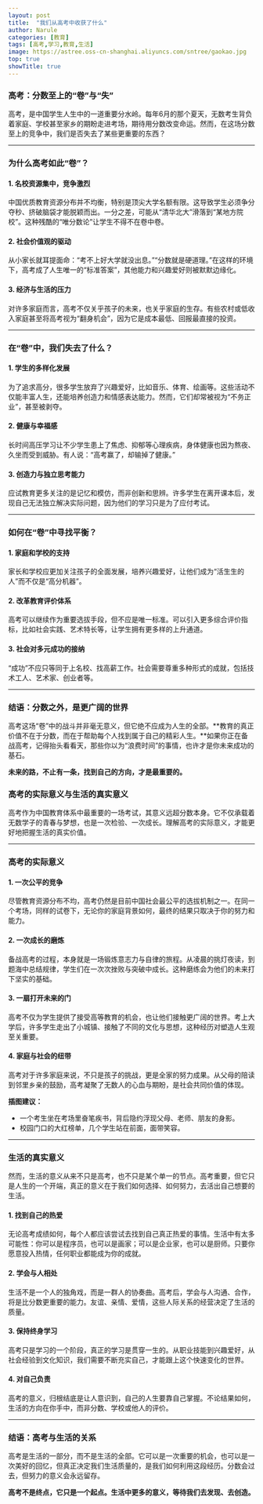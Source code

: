 ```yaml
---
layout: post
title:  "我们从高考中收获了什么"
author: Narule
categories: [教育]
tags: [高考,学习,教育,生活]
image: https://astree.oss-cn-shanghai.aliyuncs.com/sntree/gaokao.jpg
top: true
showTitle: true
---
```


### **高考：分数至上的“卷”与“失”**

高考，是中国学生人生中的一道重要分水岭。每年6月的那个夏天，无数考生背负着家庭、学校甚至家乡的期盼走进考场，期待用分数改变命运。然而，在这场分数至上的竞争中，我们是否失去了某些更重要的东西？

------

### **为什么高考如此“卷”？**

#### **1. 名校资源集中，竞争激烈**

中国优质教育资源分布并不均衡，特别是顶尖大学名额有限。这导致学生必须争分夺秒、挤破脑袋才能脱颖而出。一分之差，可能从“清华北大”滑落到“某地方院校”。这种残酷的“唯分数论”让学生不得不在卷中卷。

#### **2. 社会价值观的驱动**

从小家长就耳提面命：“考不上好大学就没出息。”“分数就是硬道理。”在这样的环境下，高考成了人生唯一的“标准答案”，其他能力和兴趣爱好则被默默边缘化。

#### **3. 经济与生活的压力**

对许多家庭而言，高考不仅关乎孩子的未来，也关乎家庭的生存。有些农村或低收入家庭甚至将高考视为“翻身机会”，因为它是成本最低、回报最直接的投资。

------

### **在“卷”中，我们失去了什么？**

#### **1. 学生的多样化发展**

为了追求高分，很多学生放弃了兴趣爱好，比如音乐、体育、绘画等。这些活动不仅能丰富人生，还能培养创造力和情感表达能力。然而，它们却常被视为“不务正业”，甚至被剥夺。

#### **2. 健康与幸福感**

长时间高压学习让不少学生患上了焦虑、抑郁等心理疾病，身体健康也因为熬夜、久坐而受到威胁。有人说：“高考赢了，却输掉了健康。”

#### **3. 创造力与独立思考能力**

应试教育更多关注的是记忆和模仿，而非创新和思辨。许多学生在离开课本后，发现自己无法独立解决实际问题，因为他们的学习只是为了应付考试。

------

### **如何在“卷”中寻找平衡？**

#### **1. 家庭和学校的支持**

家长和学校应更加关注孩子的全面发展，培养兴趣爱好，让他们成为“活生生的人”而不仅是“高分机器”。

#### **2. 改革教育评价体系**

高考可以继续作为重要选拔手段，但不应是唯一标准。可以引入更多综合评价指标，比如社会实践、艺术特长等，让学生拥有更多样的上升通道。

#### **3. 社会对多元成功的接纳**

“成功”不应只等同于上名校、找高薪工作。社会需要尊重多种形式的成就，包括技术工人、艺术家、创业者等。

------

### **结语：分数之外，是更广阔的世界**

高考这场“卷”中的战斗并非毫无意义，但它绝不应成为人生的全部。**教育的真正价值不在于分数，而在于帮助每个人找到属于自己的精彩人生。**如果你正在备战高考，记得抬头看看天，那些你以为“浪费时间”的事情，也许才是你未来成功的基石。

**未来的路，不止有一条，找到自己的方向，才是最重要的。**





### **高考的实际意义与生活的真实意义**

高考作为中国教育体系中最重要的一场考试，其意义远超分数本身。它不仅承载着无数学子的青春与梦想，也是一次检验、一次成长。理解高考的实际意义，才能更好地把握生活的真实价值。

------

### **高考的实际意义**

#### **1. 一次公平的竞争**

尽管教育资源分布不均，高考仍然是目前中国社会最公平的选拔机制之一。在同一个考场，同样的试卷下，无论你的家庭背景如何，最终的结果只取决于你的努力和能力。

#### **2. 一次成长的磨炼**

备战高考的过程，本身就是一场锻炼意志力与自律的旅程。从凌晨的挑灯夜读，到题海中总结规律，学生们在一次次挫败与突破中成长。这种磨练会为他们的未来打下坚实的基础。

#### **3. 一扇打开未来的门**

高考不仅为学生提供了接受高等教育的机会，也让他们接触更广阔的世界。考上大学后，许多学生走出了小城镇、接触了不同的文化与思想，这种经历对塑造人生观至关重要。

#### **4. 家庭与社会的纽带**

高考对于许多家庭来说，不只是孩子的挑战，更是全家的努力成果。从父母的陪读到邻里乡亲的鼓励，高考凝聚了无数人的心血与期盼，是社会共同价值的体现。

**插图建议：**

- 一个考生坐在考场里奋笔疾书，背后隐约浮现父母、老师、朋友的身影。
- 校园门口的大红榜单，几个学生站在前面，面带笑容。

------

### **生活的真实意义**

然而，生活的意义从来不只是高考，也不只是某个单一的节点。高考重要，但它只是人生的一个开端，真正的意义在于我们如何选择、如何努力，去活出自己想要的生活。

#### **1. 找到自己的热爱**

无论高考成绩如何，每个人都应该尝试去找到自己真正热爱的事情。生活中有太多可能性：你可以是程序员，也可以是画家；可以是企业家，也可以是厨师。只要你愿意投入热情，任何职业都能成为你的成就。

#### **2. 学会与人相处**

生活不是一个人的独角戏，而是一群人的协奏曲。高考后，学会与人沟通、合作，将是比分数更重要的能力。友谊、亲情、爱情，这些人际关系的经营决定了生活的质量。

#### **3. 保持终身学习**

高考只是学习的一个阶段，真正的学习是贯穿一生的。从职业技能到兴趣爱好，从社会经验到文化知识，我们需要不断充实自己，才能跟上这个快速变化的世界。

#### **4. 对自己负责**

高考的意义，归根结底是让人意识到，自己的人生要靠自己掌握。不论结果如何，生活的方向在你手中，而非分数、学校或他人的评价。

------

### **结语：高考与生活的关系**

高考是生活的一部分，而不是生活的全部。它可以是一次重要的机会，也可以是一次美好的回忆，但真正决定我们生活质量的，是我们如何利用这段经历。分数会过去，但努力的意义会永远留存。

**高考不是终点，它只是一个起点。生活中更多的意义，等待我们去发现、去创造。**